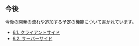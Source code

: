 ## 今後

今後の開発の流れや追加する予定の機能について書かれています。
* [6.1. クライアントサイド](client-side.md)
* [6.2. サーバーサイド](server-side.md)
